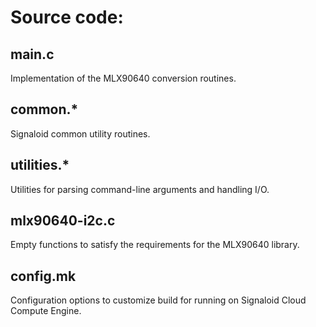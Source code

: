 # Source code:

## main.c
Implementation of the MLX90640 conversion routines.

## common.*
Signaloid common utility routines.

## utilities.*
Utilities for parsing command-line arguments and handling I/O.

## mlx90640-i2c.c
Empty functions to satisfy the requirements for the MLX90640 library.

## config.mk
Configuration options to customize build for running on Signaloid Cloud Compute Engine.
